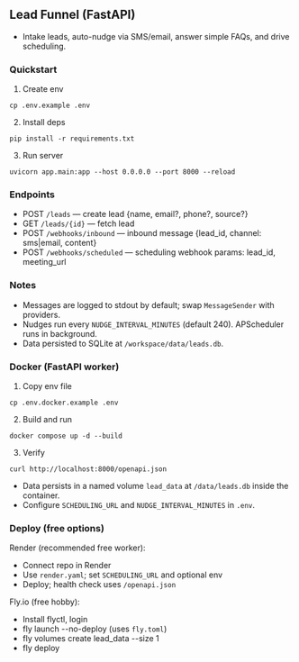 ## Lead Funnel (FastAPI)

- Intake leads, auto-nudge via SMS/email, answer simple FAQs, and drive scheduling.

### Quickstart

1. Create env
```
cp .env.example .env
```
2. Install deps
```
pip install -r requirements.txt
```
3. Run server
```
uvicorn app.main:app --host 0.0.0.0 --port 8000 --reload
```

### Endpoints
- POST `/leads` — create lead {name, email?, phone?, source?}
- GET `/leads/{id}` — fetch lead
- POST `/webhooks/inbound` — inbound message {lead_id, channel: sms|email, content}
- POST `/webhooks/scheduled` — scheduling webhook params: lead_id, meeting_url

### Notes
- Messages are logged to stdout by default; swap `MessageSender` with providers.
- Nudges run every `NUDGE_INTERVAL_MINUTES` (default 240). APScheduler runs in background.
- Data persisted to SQLite at `/workspace/data/leads.db`.

### Docker (FastAPI worker)

1. Copy env file
```
cp .env.docker.example .env
```
2. Build and run
```
docker compose up -d --build
```
3. Verify
```
curl http://localhost:8000/openapi.json
```

- Data persists in a named volume `lead_data` at `/data/leads.db` inside the container.
- Configure `SCHEDULING_URL` and `NUDGE_INTERVAL_MINUTES` in `.env`.

### Deploy (free options)

Render (recommended free worker):
- Connect repo in Render
- Use `render.yaml`; set `SCHEDULING_URL` and optional env
- Deploy; health check uses `/openapi.json`

Fly.io (free hobby):
- Install flyctl, login
- fly launch --no-deploy (uses `fly.toml`)
- fly volumes create lead_data --size 1
- fly deploy